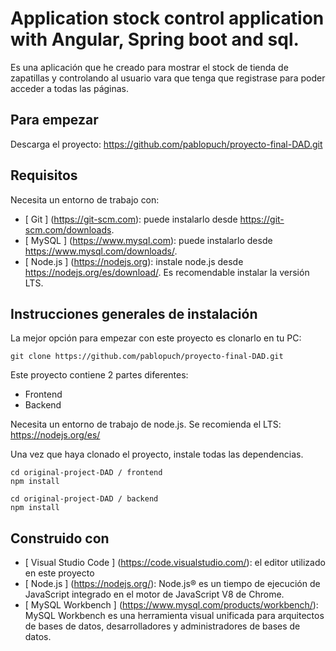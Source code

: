 # Application stock control application with Angular, Spring boot and sql.

Es una aplicación que he creado para mostrar el stock de tienda de zapatillas y controlando al usuario vara que tenga que registrase para poder acceder a todas las páginas.

## Para empezar

Descarga el proyecto: https://github.com/pablopuch/proyecto-final-DAD.git

## Requisitos

Necesita un entorno de trabajo con:
* [ Git ] (https://git-scm.com): puede instalarlo desde https://git-scm.com/downloads.
* [ MySQL ] (https://www.mysql.com): puede instalarlo desde https://www.mysql.com/downloads/.
* [ Node.js ] (https://nodejs.org): instale node.js desde https://nodejs.org/es/download/. Es recomendable instalar la versión LTS.

##  Instrucciones generales de instalación

La mejor opción para empezar con este proyecto es clonarlo en tu PC:

```
git clone https://github.com/pablopuch/proyecto-final-DAD.git
```

Este proyecto contiene 2 partes diferentes:
* Frontend
* Backend

Necesita un entorno de trabajo de node.js. Se recomienda el LTS: https://nodejs.org/es/

Una vez que haya clonado el proyecto, instale todas las dependencias.

```
cd original-project-DAD / frontend
npm install

cd original-project-DAD / backend
npm install
```


##  Construido con

* [ Visual Studio Code ] (https://code.visualstudio.com/): el editor utilizado en este proyecto
* [ Node.js ] (https://nodejs.org/): Node.js® es un tiempo de ejecución de JavaScript integrado en el motor de JavaScript V8 de Chrome.
* [ MySQL Workbench ] (https://www.mysql.com/products/workbench/): MySQL Workbench es una herramienta visual unificada para arquitectos de bases de datos, desarrolladores y administradores de bases de datos.

